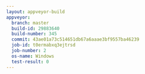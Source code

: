 ```yaml
---
layout: appveyor-build
appveyor:
  branch: master
  build-id: 29883640
  build-number: 345
  commit: 43ae01a73c514651db67a6aaae3bf9557ba46239
  job-id: t0ermabxq3ejtrsd
  job-number: 2
  os-name: Windows
  test-result: 0
---
```

